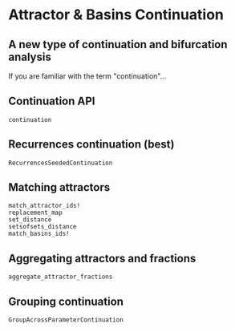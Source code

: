 # Attractor & Basins Continuation

## A new type of continuation and bifurcation analysis

If you are familiar with the term "continuation"...


## Continuation API
```@docs
continuation
```

## Recurrences continuation (best)

```@docs
RecurrencesSeededContinuation
```

## Matching attractors
```@docs
match_attractor_ids!
replacement_map
set_distance
setsofsets_distance
match_basins_ids!
```

## Aggregating attractors and fractions
```@docs
aggregate_attractor_fractions
```

## Grouping continuation
```@docs
GroupAcrossParameterContinuation
```
